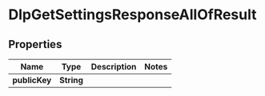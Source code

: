 

# DlpGetSettingsResponseAllOfResult


## Properties

| Name | Type | Description | Notes |
|------------ | ------------- | ------------- | -------------|
|**publicKey** | **String** |  |  |




